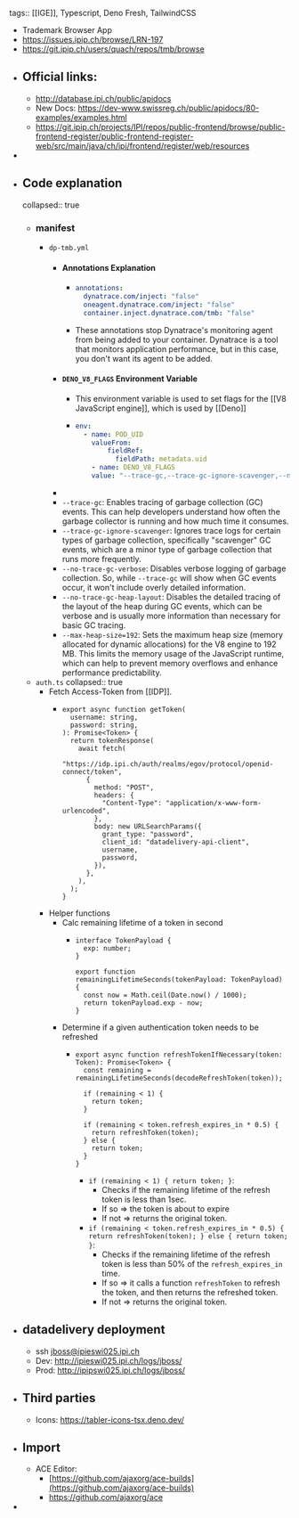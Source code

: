 tags:: [[IGE]], Typescript, Deno Fresh, TailwindCSS

- Trademark Browser App
- https://issues.ipip.ch/browse/LRN-197
- https://git.ipip.ch/users/quach/repos/tmb/browse
- ## Official links:
	- http://database.ipi.ch/public/apidocs
	- New Docs: https://dev-www.swissreg.ch/public/apidocs/80-examples/examples.html
	- https://git.ipip.ch/projects/IPI/repos/public-frontend/browse/public-frontend-register/public-frontend-register-web/src/main/java/ch/ipi/frontend/register/web/resources
-
- ## Code explanation
  collapsed:: true
	- ### manifest
		- `dp-tmb.yml`
			- #### Annotations Explanation
				- ```yaml
				  annotations:
				    dynatrace.com/inject: "false"
				    oneagent.dynatrace.com/inject: "false"
				    container.inject.dynatrace.com/tmb: "false"
				  ```
				- These annotations stop Dynatrace's monitoring agent from being added to your container. Dynatrace is a tool that monitors application performance, but in this case, you don't want its agent to be added.
			- #### `DENO_V8_FLAGS`  Environment Variable
				- This environment variable is used to set flags for the [[V8 JavaScript engine]], which is used by [[Deno]]
				- ```yaml
				  env:
				  	- name: POD_UID	
				      valueFrom:
				          fieldRef:
				          	fieldPath: metadata.uid
				      - name: DENO_V8_FLAGS
				      value: "--trace-gc,--trace-gc-ignore-scavenger,--no-trace-gc-verbose,--no-trace-gc-heap-layout,--max-heap-size=192"
				  ```
			-
			- `--trace-gc`: Enables tracing of garbage collection (GC) events. This can help developers understand how often the garbage collector is running and how much time it consumes.
			- `--trace-gc-ignore-scavenger`: Ignores trace logs for certain types of garbage collection, specifically "scavenger" GC events, which are a minor type of garbage collection that runs more frequently.
			- `--no-trace-gc-verbose`: Disables verbose logging of garbage collection. So, while `--trace-gc` will show when GC events occur, it won't include overly detailed information.
			- `--no-trace-gc-heap-layout`: Disables the detailed tracing of the layout of the heap during GC events, which can be verbose and is usually more information than necessary for basic GC tracing.
			- `--max-heap-size=192`: Sets the maximum heap size (memory allocated for dynamic allocations) for the V8 engine to 192 MB. This limits the memory usage of the JavaScript runtime, which can help to prevent memory overflows and enhance performance predictability.
	- `auth.ts`
	  collapsed:: true
		- Fetch Access-Token from [[IDP]].
			- ```
			  export async function getToken(
			    username: string,
			    password: string,
			  ): Promise<Token> {
			    return tokenResponse(
			      await fetch(
			        "https://idp.ipi.ch/auth/realms/egov/protocol/openid-connect/token",
			        {
			          method: "POST",
			          headers: {
			            "Content-Type": "application/x-www-form-urlencoded",
			          },
			          body: new URLSearchParams({
			            grant_type: "password",
			            client_id: "datadelivery-api-client",
			            username,
			            password,
			          }),
			        },
			      ),
			    );
			  }
			  ```
		- Helper functions
			- Calc remaining lifetime of a token in second
				- ```
				  interface TokenPayload {
				    exp: number;
				  }
				  
				  export function remainingLifetimeSeconds(tokenPayload: TokenPayload) {
				    const now = Math.ceil(Date.now() / 1000);
				    return tokenPayload.exp - now;
				  }
				  ```
			- Determine if a given authentication token needs to be refreshed
				- ```
				  export async function refreshTokenIfNecessary(token: Token): Promise<Token> {
				    const remaining = remainingLifetimeSeconds(decodeRefreshToken(token));
				  
				    if (remaining < 1) {
				      return token;
				    }
				  
				    if (remaining < token.refresh_expires_in * 0.5) {
				      return refreshToken(token);
				    } else {
				      return token;
				    }
				  }
				  ```
					- `if (remaining < 1) { return token; }`:
						- Checks if the remaining lifetime of the refresh token is less than 1sec.
						- If so => the token is about to expire
						- If not => returns the original token.
					- `if (remaining < token.refresh_expires_in * 0.5) { return refreshToken(token); } else { return token; }`:
						- Checks if the remaining lifetime of the refresh token is less than 50% of the `refresh_expires_in` time.
						- If so =>  it calls a function `refreshToken` to refresh the token, and then returns the refreshed token.
						- If not => returns the original token.
- ## datadelivery deployment
	- ssh jboss@ipieswi025.ipi.ch
	- Dev: http://ipieswi025.ipi.ch/logs/jboss/
	- Prod: http://ipipswi025.ipi.ch/logs/jboss/
- ## Third parties
	- Icons: https://tabler-icons-tsx.deno.dev/
- ## Import
	- ACE Editor:
		- [https://github.com/ajaxorg/ace-builds](https://github.com/ajaxorg/ace-builds)
		- https://github.com/ajaxorg/ace
-